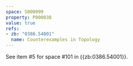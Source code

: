 ```yaml
---
space: S000099
property: P000038
value: true
refs:
- zb: "0386.54001"
  name: Counterexamples in Topology
---
```


See item #5 for space #101 in {{zb:0386.54001}}.
